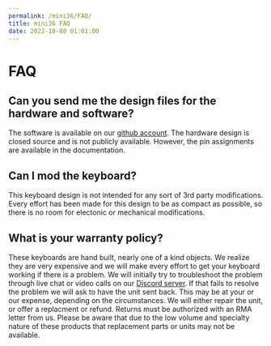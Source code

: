 ```yaml
---
permalink: /mini36/FAQ/
title: mini36 FAQ
date: 2022-10-08 01:01:00
---
```

# FAQ
## Can you send me the design files for the hardware and software?
The software is available on our [github account](https://github.com/controller-works). The hardware design is closed source and is not publicly available. However, the pin assignments are available in the documentation.

## Can I mod the keyboard?
This keyboard design is not intended for any sort of 3rd party modifications. Every effort has been made for this design to be as compact as possible, so there is no room for electonic or mechanical modifications.

## What is your warranty policy?
These keyboards are hand built, nearly one of a kind objects. We realize they are very expensive and we will make every effort to get your keyboard working if there is a problem. We will initially try to troubleshoot the problem through live chat or video calls on our [Discord server](https://discord.gg/QHN5gpPW2z). If that fails to resolve the problem we will ask to have the unit sent back. This may be at your or our expense, depending on the circumstances. We will either repair the unit, or offer a replacment or refund. Returns must be authorized with an RMA letter from us. Please be aware that due to the low volume and specialty nature of these products that replacement parts or units may not be available.
